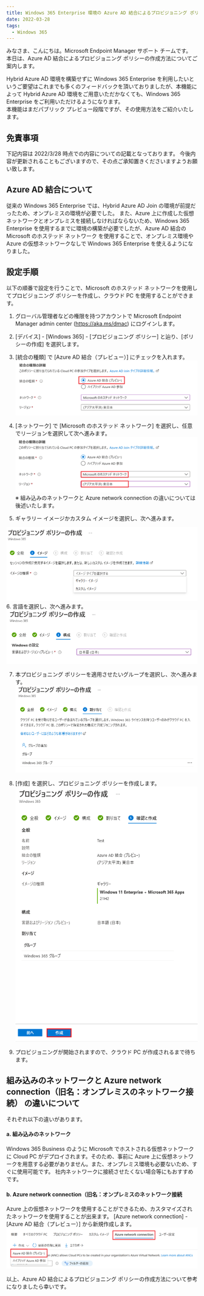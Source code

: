 ```yaml
---
title: Windows 365 Enterprise 環境の Azure AD 結合によるプロビジョニング ポリシーの作成方法
date: 2022-03-28
tags:
  - Windows 365
---
```


みなさま、こんにちは。Microsoft Endpoint Manager サポート チームです。
本日は、Azure AD 結合によるプロビジョニング ポリシーの作成方法についてご案内します。

Hybrid Azure AD 環境を構築せずに Windows 365 Enterprise を利用したいというご要望はこれまでも多くのフィードバックを頂いておりましたが、本機能によって Hybrid Azure AD 環境をご用意いただかなくても、Windows 365 Enterprise をご利用いただけるようになります。  
本機能はまだパブリック プレビュー段階ですが、その使用方法をご紹介いたします。

## 免責事項

下記内容は 2022/3/28 時点での内容についての記載となっております。
今後内容が更新されることもございますので、その点ご承知置きくださいますようお願い致します。

## Azure AD 結合について

従来の Windows 365 Enterprise では、Hybrid Azure AD Join の環境が前提だったため、オンプレミスの環境が必要でした。
また、Azure 上に作成した仮想ネットワークとオンプレミスを接続しなければならないため、Windows 365 Enterprise を使用するまでに環境の構築が必要でしたが、Azure AD 結合の Microsoft のホステッド ネットワーク を使用することで、オンプレミス環境や Azure の仮想ネットワークなしで Windows 365 Enterprise を使えるようになりました。

## 設定手順

以下の順番で設定を行うことで、Microsoft のホステッド ネットワークを使用してプロビジョニング ポリシーを作成し、クラウド PC を使用することができます。

1. グローバル管理者などの権限を持つアカウントで Microsoft Endpoint Manager admin center (https://aka.ms/dmac) にログインします。


2. [デバイス] - [Windows 365] - [プロビジョニング ポリシー] と辿り、[ポリシーの作成] を選択します。

3. [統合の種類] で [Azure AD 結合（プレビュー）] にチェックを入れます。
   ![](./2022-03-28_01/2022-03-28-18-06-23.png)

4. [ネットワーク] で [Microsoft のホステッド ネットワーク] を選択し、任意でリージョンを選択して次へ進みます。
   ![](./2022-03-28_01/2022-03-28-18-06-54.png)
   ※ 組み込みのネットワークと Azure network connection の違いについては後述いたします。

5. ギャラリー イメージかカスタム イメージを選択し、次へ進みます。

![](./2022-03-28_01/2022-03-28-18-07-43.png) 6. 言語を選択し、次へ進みます。
![](./2022-03-28_01/2022-03-28-18-08-05.png)

7. 本プロビジョニング ポリシーを適用させたいグループを選択し、次へ進みます。
   ![](./2022-03-28_01/2022-03-28-18-08-25.png)

8. [作成] を選択し、プロビジョニング ポリシーを作成します。
   ![](./2022-03-28_01/2022-03-28-18-08-41.png)

9. プロビジョニングが開始されますので、クラウド PC が作成されるまで待ちます。

## 組み込みのネットワークと Azure network connection（旧名：オンプレミスのネットワーク接続） の違いについて

それぞれ以下の違いがあります。

#### a. 組み込みのネットワーク
Windows 365 Business のように Microsoft でホストされる仮想ネットワークに Cloud PC がデプロイされます。そのため、事前に Azure 上に仮想ネットワークを用意する必要がありません。また、オンプレミス環境も必要ないため、すぐに使用可能です。
社内ネットワークに接続させたくない場合等にもおすすめです。

#### b. Azure network connection（旧名：オンプレミスのネットワーク接続
Azure 上の仮想ネットワークを使用することができるため、カスタマイズされたネットワークを使用することが出来ます。
[Azure network connection] - [Azure AD 結合（プレビュー）] から新規作成します。
![](./2022-03-28_01/2022-03-28-18-09-48.png)

以上、Azure AD 結合によるプロビジョニング ポリシーの作成方法について参考になりましたら幸いです。
